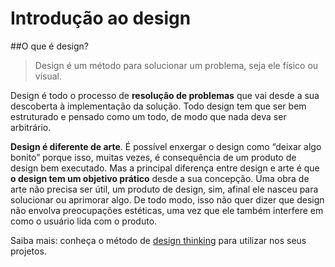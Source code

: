 # Introdução ao design

##O que é design?

>Design é um método para solucionar um problema, seja ele físico ou visual.

Design é todo o processo de **resolução de problemas** que vai desde a sua descoberta à implementação da solução. Todo design tem que ser bem estruturado e pensado como um todo, de modo que nada deva ser arbitrário.

**Design é diferente de arte**. É possível enxergar o design como “deixar algo bonito” porque isso, muitas vezes, é consequência de um produto de design bem executado. Mas a principal diferença entre design e arte é que **o design tem um objetivo prático** desde a sua concepção. Uma obra de arte não precisa ser útil, um produto de design, sim, afinal ele nasceu para solucionar ou aprimorar algo. De todo modo, isso não quer dizer que design não envolva preocupações estéticas, uma vez que ele também interfere em como o usuário lida com o produto.

Saiba mais: conheça o método de [design thinking](http://docs.escolamupi.com.br/design-thinking) para utilizar nos seus projetos.
